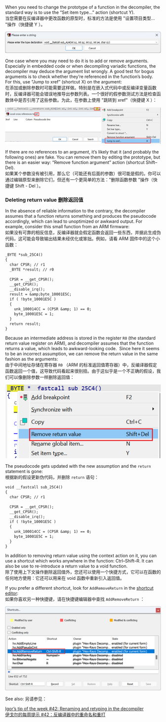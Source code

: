 When you need to change the prototype of a function in the decompiler, the standard way is to use the “Set item type…” action (shortcut Y).  
当您需要在反编译器中更改函数的原型时，标准的方法是使用 "设置项目类型... "操作（快捷键 Y ）。

![](assets/2023/09/hr_args1.png)

One case where you may need to do it is to add or remove arguments. Especially in embedded code or when decompiling variadic functions, the decompiler may deduce the argument list wrongly. A good test for bogus arguments is to check whether they’re referenced in the function’s body. For this, use “Jump to xref” (shortcut X) on the argument:  
在添加或删除参数时可能需要这样做。特别是在嵌入式代码中或反编译变量函数时，反编译器可能会错误地推导出参数列表。一个很好的假参数测试方法是检查函数体中是否引用了这些参数。为此，在参数上使用 "跳转到 xref"（快捷键 X ）：

![](assets/2023/09/hr_args2.png)

If there are no references to an argument, it’s likely that it (and probably the following ones) are fake. You can remove them by editing the prototype, but there is an easier way: “Remove function argument” action (shortcut Shift–Del).  
如果某个参数没有被引用，那么它（可能还有后面的参数）很可能是假的。你可以通过编辑原型来删除它们，但还有一个更简单的方法："删除函数参数 "操作（快捷键 Shift - Del ）。

### Deleting return value 删除返回值

In the absence of reliable information to the contrary, the decompiler assumes that a function returns something and produces the pseudocode accordingly, which can lead to unoptimized or awkward output. For example, consider this small function from an ARM firmware:  
如果没有可靠的相反信息，反编译器就会假定函数会返回一些东西，并据此生成伪代码，这可能会导致输出结果未经优化或笨拙。例如，请看 ARM 固件中的这个小函数：

```
_BYTE *sub_25C4()
{
  char CPSR; // r1
  _BYTE *result; // r0

  CPSR = __get_CPSR();
  __get_CPSR();
  __disable_irq();
  result = &amp;byte_10001E5C;
  if ( !byte_10001E5C )
  {
    unk_100014CC = (CPSR &amp; 1) == 0;
    byte_10001E5C = 1;
  }
  return result;
}
```

Because an intermediate address is stored in the register `R0` (the standard return value register on ARM), and decompiler assumes that the function returns a value, which leads to awkward-looking code.  Since here it seems to be an incorrect assumption, we can remove the return value in the same fashion as the arguments:  
由于中间地址存储在寄存器 `R0` （ARM 的标准返回值寄存器）中，反编译器假定函数返回一个值，这导致代码看起来很别扭。由于这似乎是一个不正确的假设，我们可以像删除参数一样删除返回值：

![](assets/2023/09/hr_args3.png)

The pseudocode gets updated with the new assumption and the `return` statement is gone:  
根据新的假设更新伪代码，并删除 `return` 语句：

```
void __fastcall sub_25C4()
{
  char CPSR; // r1

  CPSR = __get_CPSR();
  __get_CPSR();
  __disable_irq();
  if ( !byte_10001E5C )
  {
    unk_100014CC = (CPSR &amp; 1) == 0;
    byte_10001E5C = 1;
  }
}
```

In addition to removing return value using the context action on it, you can use a shortcut which works anywhere in the function: Ctrl–Shift–R. It can also be use to re-introduce a return value to a void function.  
除了使用上下文操作删除返回值外，您还可以使用一个快捷方式，它可以在函数的任何地方使用：它还可以用来在 void 函数中重新引入返回值。

If you prefer a different shortcut, look for `AddRemoveReturn` in the [shortcut editor](https://hex-rays.com/blog/igor-tip-of-the-week-02-ida-ui-actions-and-where-to-find-them/):  
如果你喜欢另一种快捷键，请在快捷键编辑器中查找 `AddRemoveReturn` ：

![](assets/2023/09/hr_args4.png)

See also: 另请参见：

[Igor’s tip of the week #42: Renaming and retyping in the decompiler  
伊戈尔的每周提示 #42：反编译器中的重命名和重打](https://hex-rays.com/blog/igors-tip-of-the-week-42-renaming-and-retyping-in-the-decompiler/)